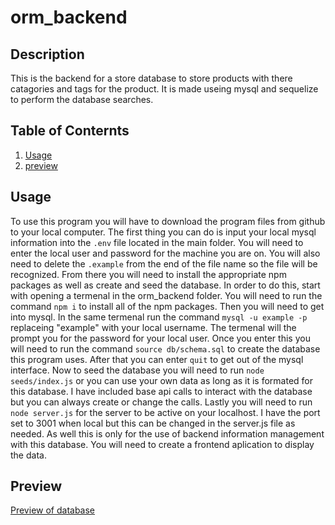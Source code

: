 # orm_backend

## Description
This is the backend for a store database to store products with there catagories and tags for the product. It is made useing mysql and sequelize to perform the database searches.

## Table of Conternts
<ol>
    <li><a href="#usage">Usage</a></li>
    <li><a href="#preview">preview</a></li>
</ol>
    
## Usage
To use this program you will have to download the program files from github to your local computer. The first thing you can do is input your local mysql information into the `.env` file located in the main folder. You will need to enter the local user and password for the machine you are on. You will also need to delete the `.example` from the end of the file name so the file will be recognized. From there you will need to install the appropriate npm packages as well as create and seed the database. In order to do this, start with opening a termenal in the orm_backend folder. You will need to run the command `npm i` to install all of the npm packages. Then you will need to get into mysql. In the same termenal run the command `mysql -u example -p` replaceing "example" with your local username. The termenal will the prompt you for the password for your local user. Once you enter this you will need to run the command `source db/schema.sql` to create the database this program uses. After that you can enter `quit` to get out of the mysql interface. Now to seed the database you will need to run `node seeds/index.js` or you can use your own data as long as it is formated for this database. I have included base api calls to interact with the database but you can always create or change the calls. Lastly you will need to run `node server.js` for the server to be active on your localhost. I have the port set to 3001 when local but this can be changed in the server.js file as needed. As well this is only for the use of backend information management with this database. You will need to create a frontend aplication to display the data.

## Preview
[Preview of database](https://drive.google.com/file/d/1OSYIlrMCkROfIt3KhShV9A5T5aKQiLSp/view)